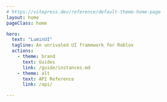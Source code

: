 ```yaml
---
# https://vitepress.dev/reference/default-theme-home-page
layout: home
pageClass: home

hero:
  text: "LuminUI"
  tagline: An unrivaled UI framework for Roblox
  actions:
    - theme: brand
      text: Guides
      link: /guide/instances.md
    - theme: alt
      text: API Reference
      link: /api/

---
```

